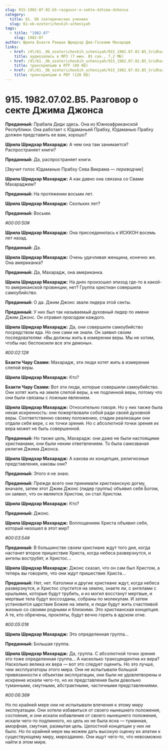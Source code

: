 ```yaml
---
slug: 915-1982-07-02-b5-razgovor-o-sekte-dzhima-dzhonsa
category:
  title: 61. Об эзотерических учениях
  slug: 61-ob-ezotericheskih-ucheniyah
tags:
  - title: "1982.07"
    slug: 1982-07
author: Шрила Бхакти Ракшак Шридхар Дев-Госвами Махарадж
links:
  - href: /dl/61._Ob_ezotericheskih_ucheniyah/915_1982.07.02.B5_SridharMj_Razgovor_o_sekte_Dzhima_Dzhonsa.mp3
    title: аудиозапись в MP3 (7 мин. 01 сек., 7,2 МБ)
  - href: /dl/61._Ob_ezotericheskih_ucheniyah/915_1982.07.02.B5_SridharMj_Razgovor_o_sekte_Dzhima_Dzhonsa.rtf
    title: транскрипцию в RTF (69 КБ)
  - href: /dl/61._Ob_ezotericheskih_ucheniyah/915_1982.07.02.B5_SridharMj_Razgovor_o_sekte_Dzhima_Dzhonsa.pdf
    title: транскрипцию в PDF (126 КБ)
---
```


# 915. 1982.07.02.B5. Разговор о секте Джима Джонса

**Преданный:** Прабала Диди здесь. Она из Южноафриканской Республики. Она работает с Юдаманьей Прабху, Юдаманью Прабху должен представить ее вам, хорошо?

**Шрила Шридхар Махарадж:** А чем она там занимается? Распространяет книги?

**Преданный:** Да, распространяет книги.

[Звучит голос Юдаманью Прабху Сева Викрама — *переводчик*]

**Шрила Шридхар Махарадж:** А как давно она связана со Свами Махараджем?

**Преданный:** На протяжении восьми лет.

**Шрила Шридхар Махарадж:** Скольких лет?

**Преданный:** Восьми.

*#00:00:50#*

**Шрила Шридхар Махарадж:** Она присоединилась к ИСККОН восемь лет назад.

**Преданный:** Да.

**Шрила Шридхар Махарадж:** Очень удачливая женщина, конечно же. Она американка?

**Преданный:** Да, Махарадж, она американка.

**Шрила Шридхар Махарадж:** На днях произошел эпизод где-то в какой-то американской провинции, нет? Группа христиан совершила самоубийство.

**Преданный:** О да. Джим Джонс звали лидера этой секты.

**Преданный:** У них был так называемый духовный лидер по имени Джим Джонс. Он отравил *прасадам* каждого.

**Шрила Шридхар Махарадж:** Да, они совершили самоубийство посредством яда. Но они сами не знали. Он заявил своим последователям: «Вы должны жить в измерении веры. Мы не хотим, чтобы нас беспокоили все эти демоны».

*#00:02:12#*

**Бхакти Чару Свами:** Махарадж, эти люди хотят жить в измерении слепой веры.

**Шрила Шридхар Махарадж:** Кто?

**Бхакти Чару Свами:** Вот эти люди, которые совершили самоубийство. Они хотят жить на земле слепой веры, а не подлинной веры, потому что они были связаны с ложным явлением.

**Шрила Шридхар Махарадж:** Относительно говоря. Но у них также была некая искренность: они пожертвовали собой ради своей духовной веры. Соответственно своему положению, стадии реализации они отдали себя вере, с их точки зрения. Но с абсолютной точки зрения их вера может не быть совершенной.

**Преданный:** Но также цель, Махарадж: они даже не были настоящими христианами, они были неким ответвлением. То была самозваная религия Джима Джонса.

**Шрила Шридхар Махарадж:** А какова их концепция, религиозные представления, каковы они?

**Преданный:** Этого я не знаю.

**Преданный:** Прежде всего они принимали христианскую догму, вначале, затем этот Джим Джонс (лидер группы) объявил себя Богом, он заявил, что он является Христом, он стал Христом.

**Шрила Шридхар Махарадж:** Кто?

**Преданный:** Джонс.

**Шрила Шридхар Махарадж:** Воплощением Христа объявил себя, который низошел в этот мир?

*#00:03:54#*

**Преданный:** В большинстве своем христиане ждут того дня, когда настанет второе пришествие Христа, когда небеса разверзнутся, и ангелы вострубят, и Христос…

**Шрила Шридхар Махарадж:** Джонс сказал, что он сам был Христом, а теперь вы говорите, что они ждут пришествие Христа…

**Преданный:** Нет, нет. Католики и другие христиане ждут, когда небеса разверзнутся, и Христос спустится на землю, знаете ли, с ангелами с крыльями, которые будут трубить, и из могил восстанут мертвые, и мертвые тела будут воссозданы, собраны по молекулам. И затем установится царствие Божие на земле, и люди будут жить счастливой жизнью со своими родными и близкими. Это христианская концепция. А те, кто обречены, прокляты, будут вечно гореть в адском огне.

*#00:05:01#*

**Шрила Шридхар Махарадж:** Это определенная группа…

**Преданный:** Большая группа.

**Шрила Шридхар Махарадж:** Да, группа. С абсолютной точки зрения это тоже определенная группа… А насколько трансцендентна их вера? Насколько велика их вера — вот это следует оценить. Но это лучше, чем эксплуататоры этого мира. Они не испытывали большой привязанности к объектам эксплуатации, они были не удовлетворены и искренне искали чего-то, но их представления были довольно туманными, смутными, абстрактными, частичными представлениями.

*#00:06:36#*

Но по крайней мере они не испытывали влечения к этому миру эксплуатации. Они хотели избавиться от своего нынешнего положения, состояния, и они искали избавления от своего нынешнего положения, искали чего-то подлинного, но цель их не была ясна — туманная, аморфная, смутная, размытая цель. Целостной концепции у них не было. Но по крайней мере мы можем дать высокую оценку их апатии к существующему миру, мирозданию. Они ищут чего-то, что невозможно найти в этом мире.

